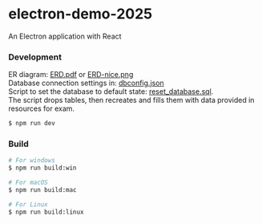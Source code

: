 # electron-demo-2025

An Electron application with React

### Development

ER diagram: [ERD.pdf](/database/ERD.pdf) or [ERD-nice.png](/database/ERD-nice.png) \
Database connection settings in: [dbconfig.json](/src/main/dbconfig.json) \
Script to set the database to default state: [reset_database.sql](/database/reset_database.sql). \
The script drops tables, then recreates and fills them with data provided in resources for exam.

```bash
$ npm run dev
```

### Build

```bash
# For windows
$ npm run build:win

# For macOS
$ npm run build:mac

# For Linux
$ npm run build:linux
```
